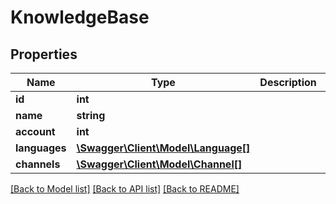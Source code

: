 # KnowledgeBase

## Properties
Name | Type | Description | Notes
------------ | ------------- | ------------- | -------------
**id** | **int** |  | [optional] 
**name** | **string** |  | [optional] 
**account** | **int** |  | [optional] 
**languages** | [**\Swagger\Client\Model\Language[]**](Language.md) |  | [optional] 
**channels** | [**\Swagger\Client\Model\Channel[]**](Channel.md) |  | [optional] 

[[Back to Model list]](../../README.md#documentation-for-models) [[Back to API list]](../../README.md#documentation-for-api-endpoints) [[Back to README]](../../README.md)

